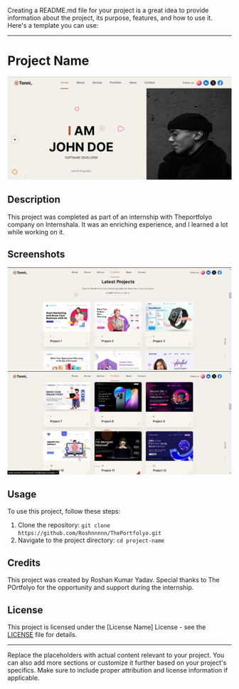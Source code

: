 Creating a README.md file for your project is a great idea to provide information about the project, its purpose, features, and how to use it. Here's a template you can use:

---

# Project Name

![Project Image](./public//img/img//img.png)

## Description

This project was completed as part of an internship with Theportfolyo company on Internshala. It was an enriching experience, and I learned a lot while working on it.

## Screenshots

![Screenshot 1](./public//img/img//img1.png)
![Screenshot 2](./public//img/img//img2.png)

## Usage

To use this project, follow these steps:

1. Clone the repository: `git clone https://github.com/Roshnnnnn/ThePortfolyo.git`
2. Navigate to the project directory: `cd project-name`

## Credits

This project was created by Roshan Kumar Yadav. Special thanks to The POrtfolyo for the opportunity and support during the internship.

## License

This project is licensed under the [License Name] License - see the [LICENSE](LICENSE) file for details.

---

Replace the placeholders with actual content relevant to your project. You can also add more sections or customize it further based on your project's specifics. Make sure to include proper attribution and license information if applicable.
